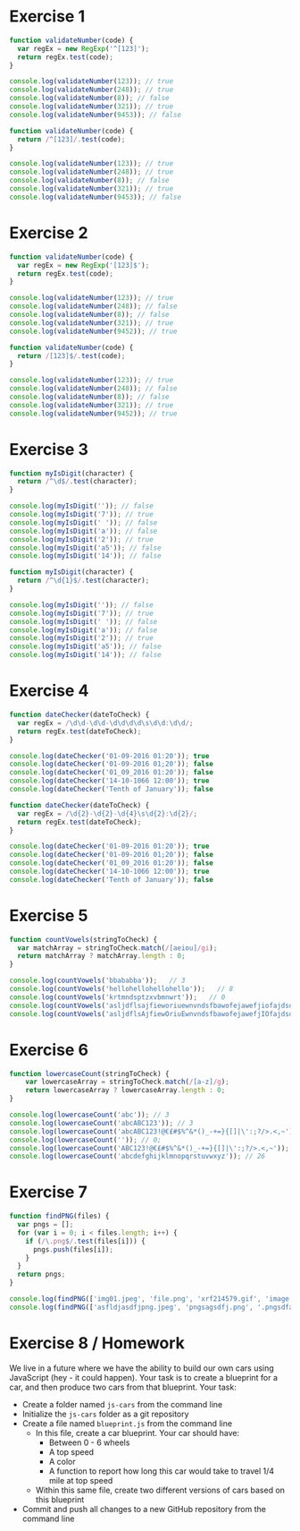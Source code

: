 # Exercise 1

```js
function validateNumber(code) {
  var regEx = new RegExp('^[123]');
  return regEx.test(code);
}

console.log(validateNumber(123)); // true
console.log(validateNumber(248)); // true
console.log(validateNumber(8)); // false
console.log(validateNumber(321)); // true
console.log(validateNumber(9453)); // false
```

```js
function validateNumber(code) {
  return /^[123]/.test(code);
}

console.log(validateNumber(123)); // true
console.log(validateNumber(248)); // true
console.log(validateNumber(8)); // false
console.log(validateNumber(321)); // true
console.log(validateNumber(9453)); // false
```


# Exercise 2

```js
function validateNumber(code) {
  var regEx = new RegExp('[123]$');
  return regEx.test(code);
}

console.log(validateNumber(123)); // true
console.log(validateNumber(248)); // false
console.log(validateNumber(8)); // false
console.log(validateNumber(321)); // true
console.log(validateNumber(9452)); // true
```

```js
function validateNumber(code) {
  return /[123]$/.test(code);
}

console.log(validateNumber(123)); // true
console.log(validateNumber(248)); // false
console.log(validateNumber(8)); // false
console.log(validateNumber(321)); // true
console.log(validateNumber(9452)); // true
```


# Exercise 3

```js
function myIsDigit(character) {
  return /^\d$/.test(character);
}

console.log(myIsDigit('')); // false
console.log(myIsDigit('7')); // true
console.log(myIsDigit(' ')); // false
console.log(myIsDigit('a')); // false
console.log(myIsDigit('2')); // true
console.log(myIsDigit('a5')); // false
console.log(myIsDigit('14')); // false
```

```js
function myIsDigit(character) {
  return /^\d{1}$/.test(character);
}

console.log(myIsDigit('')); // false
console.log(myIsDigit('7')); // true
console.log(myIsDigit(' ')); // false
console.log(myIsDigit('a')); // false
console.log(myIsDigit('2')); // true
console.log(myIsDigit('a5')); // false
console.log(myIsDigit('14')); // false
```


# Exercise 4

```js
function dateChecker(dateToCheck) {
  var regEx = /\d\d-\d\d-\d\d\d\d\s\d\d:\d\d/;
  return regEx.test(dateToCheck);
}

console.log(dateChecker('01-09-2016 01:20')); true
console.log(dateChecker('01-09-2016 01;20')); false
console.log(dateChecker('01_09_2016 01:20')); false
console.log(dateChecker('14-10-1066 12:00')); true
console.log(dateChecker('Tenth of January')); false
```

```js
function dateChecker(dateToCheck) {
  var regEx = /\d{2}-\d{2}-\d{4}\s\d{2}:\d{2}/;
  return regEx.test(dateToCheck);
}

console.log(dateChecker('01-09-2016 01:20')); true
console.log(dateChecker('01-09-2016 01;20')); false
console.log(dateChecker('01_09_2016 01:20')); false
console.log(dateChecker('14-10-1066 12:00')); true
console.log(dateChecker('Tenth of January')); false
```

# Exercise 5
```js
function countVowels(stringToCheck) {
  var matchArray = stringToCheck.match(/[aeiou]/gi);
  return matchArray ? matchArray.length : 0;
}

console.log(countVowels('bbababba'));   // 3
console.log(countVowels('hellohellohellohello'));   // 8
console.log(countVowels('krtmndsptzxvbmnwrt'));   // 0
console.log(countVowels('asljdflsajfieworiuewnvndsfbawofejawefjiofajdsdf'));    // 16
console.log(countVowels('asljdflsAjfiewOriuEwnvndsfbawofejawefjIOfajdsdf'));    // 16
```


# Exercise 6
```js
function lowercaseCount(stringToCheck) {
    var lowercaseArray = stringToCheck.match(/[a-z]/g);
    return lowercaseArray ? lowercaseArray.length : 0;
}

console.log(lowercaseCount('abc')); // 3
console.log(lowercaseCount('abcABC123')); // 3
console.log(lowercaseCount('abcABC123!@€£#$%^&*()_-+=}{[]|\':;?/>.<,~')); // 3
console.log(lowercaseCount('')); // 0;
console.log(lowercaseCount('ABC123!@€£#$%^&*()_-+=}{[]|\':;?/>.<,~')); // 0
console.log(lowercaseCount('abcdefghijklmnopqrstuvwxyz')); // 26
```


# Exercise 7
```js
function findPNG(files) {
  var pngs = [];
  for (var i = 0; i < files.length; i++) {
    if (/\.png$/.test(files[i])) {
      pngs.push(files[i]);
    }
  }
  return pngs;
}

console.log(findPNG(['img01.jpeg', 'file.png', 'xrf214579.gif', 'image.png', 'dogs.tif']));
console.log(findPNG(['asfldjasdfjpng.jpeg', 'pngsagsdfj.png', '.pngsdfasdfsaf.gif', '.pngasdfasifsda.png', 'uiuiuiiaisdfi.tif']));
```

# Exercise 8 / Homework

We live in a future where we have the ability to build our own cars using JavaScript (hey - it could happen). Your task is to create a blueprint for a car, and then produce two cars from that blueprint. Your task:

  - Create a folder named `js-cars` from the command line
  - Initialize the `js-cars` folder as a git repository
  - Create a file named `blueprint.js` from the command line
    - In this file, create a car blueprint. Your car should have:
      - Between 0 - 6 wheels
      - A top speed
      - A color
      - A function to report how long this car would take to travel 1/4 mile at top speed
    - Within this same file, create two different versions of cars based on this blueprint
  - Commit and push all changes to a new GitHub repository from the command line